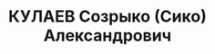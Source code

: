 ---
title: КУЛАЕВ Созрыко (Сико) Александрович
description: (1900—1938), осетинский писатель. В 1935—38 нарком просвещения Южной
  Осетии. Рассказы 20—30-х гг. о жизни горцев. Необоснованно репрессирован.
---